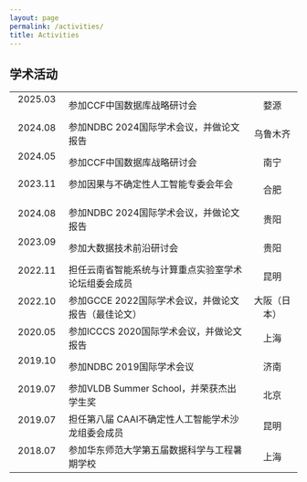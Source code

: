 ```yaml
---
layout: page
permalink: /activities/
title: Activities
---
```


## 学术活动

<!-- - 2025.03 &emsp; 参加CCF中国数据库战略研讨会 &emsp; 婺源
- 2024.08 &emsp; 参加NDBC 2024国际学术会议，并做论文报告 &emsp; 乌鲁木齐
- 2024.05 &emsp; 参加CCF中国数据库战略研讨会 &emsp; 南宁
- 2023.11 &emsp; 参加因果与不确定性人工智能专委会年会 &emsp; 合肥
- 2024.08 &emsp; 参加NDBC 2024国际学术会议，并做论文报告 &emsp; 贵阳
- 2023.09 &emsp; 参加大数据技术前沿研讨会 &emsp; 贵阳
- 2022.11 &emsp; 担任云南省智能系统与计算重点实验室学术论坛组委会成员 &emsp; 昆明
- 2022.10 &emsp; 参加GCCE 2022国际学术会议，并做论文报告（最佳论文） &emsp; 大阪（日本）
- 2020.05 &emsp; 参加ICCCS 2020国际学术会议，并做论文报告 &emsp; 上海
- 2019.10 &emsp; 参加NDBC 2019国际学术会议 &emsp; 济南
- 2019.07 &emsp; 参加VLDB Summer School，并荣获杰出学生奖 &emsp; 北京
- 2019.07 &emsp; 担任第八届 CAAI不确定性人工智能学术沙龙组委会成员 &emsp; 昆明
- 2018.07 &emsp; 参加华东师范大学第五届数据科学与工程暑期学校 &emsp; 上海 -->


|  |   |   |
| :----:| :---- | :----: |
| 2025.03 &emsp;| 参加CCF中国数据库战略研讨会 &emsp;| 婺源
| 2024.08 &emsp;| 参加NDBC 2024国际学术会议，并做论文报告 &emsp;| 乌鲁木齐
| 2024.05 &emsp;| 参加CCF中国数据库战略研讨会 &emsp;| 南宁
| 2023.11 &emsp;| 参加因果与不确定性人工智能专委会年会 &emsp;| 合肥
| 2024.08 &emsp;| 参加NDBC 2024国际学术会议，并做论文报告 &emsp;| 贵阳
| 2023.09 &emsp;| 参加大数据技术前沿研讨会 &emsp;| 贵阳
| 2022.11 &emsp;| 担任云南省智能系统与计算重点实验室学术论坛组委会成员 &emsp;| 昆明
| 2022.10 &emsp;| 参加GCCE 2022国际学术会议，并做论文报告（最佳论文） &emsp;| 大阪（日本）
| 2020.05 &emsp;| 参加ICCCS 2020国际学术会议，并做论文报告 &emsp;| 上海
| 2019.10 &emsp;| 参加NDBC 2019国际学术会议 &emsp;| 济南
| 2019.07 &emsp;| 参加VLDB Summer School，并荣获杰出学生奖 &emsp;| 北京
| 2019.07 &emsp;| 担任第八届 CAAI不确定性人工智能学术沙龙组委会成员 &emsp;| 昆明
| 2018.07 &emsp;| 参加华东师范大学第五届数据科学与工程暑期学校 &emsp;| 上海


